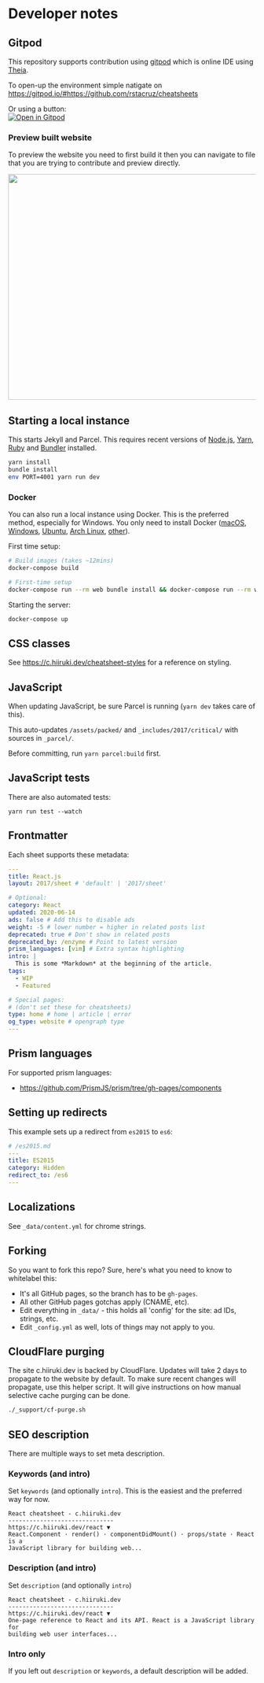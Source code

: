 # Developer notes

## Gitpod

This repository supports contribution using [gitpod](https://gitpod.io) which is online IDE using [Theia](https://github.com/eclipse-theia/theia).

To open-up the environment simple natigate on https://gitpod.io/#https://github.com/rstacruz/cheatsheets

Or using a button:<br>
[![Open in Gitpod](https://gitpod.io/button/open-in-gitpod.svg)](https://gitpod.io/#https://github.com/rstacruz/cheatsheets)

### Preview built website

To preview the website you need to first build it then you can navigate to file that you are trying to contribute and preview directly.

<img src='_docs/images/gitpod_preview_tut.png' width=828 height=459/>

## Starting a local instance

This starts Jekyll and Parcel. This requires recent versions of [Node.js], [Yarn], [Ruby] and [Bundler] installed.

```bash
yarn install
bundle install
env PORT=4001 yarn run dev
```

[node.js]: https://nodejs.org/en/download/package-manager/
[ruby]: https://www.ruby-lang.org/en/documentation/installation/
[yarn]: https://yarnpkg.com/en/docs/install
[bundler]: https://bundler.io/

### Docker

You can also run a local instance using Docker. This is the preferred method, especially for Windows.
You only need to install Docker ([macOS](https://docs.docker.com/docker-for-mac/install/), [Windows](https://docs.docker.com/docker-for-windows/install/), [Ubuntu](https://docs.docker.com/install/linux/docker-ce/ubuntu/), [Arch Linux](https://www.archlinux.org/packages/community/x86_64/docker/), [other](https://www.docker.com/community-edition#download)).

First time setup:

```bash
# Build images (takes ~12mins)
docker-compose build

# First-time setup
docker-compose run --rm web bundle install && docker-compose run --rm web yarn install
```

Starting the server:

```bash
docker-compose up
```

## CSS classes

See <https://c.hiiruki.dev/cheatsheet-styles> for a reference on styling.

## JavaScript

When updating JavaScript, be sure Parcel is running (`yarn dev` takes care of this).

This auto-updates `/assets/packed/` and `_includes/2017/critical/` with sources in `_parcel/`.

Before committing, run `yarn parcel:build` first.

## JavaScript tests

There are also automated tests:

```
yarn run test --watch
```

## Frontmatter

Each sheet supports these metadata:

```yml
---
title: React.js
layout: 2017/sheet # 'default' | '2017/sheet'

# Optional:
category: React
updated: 2020-06-14
ads: false # Add this to disable ads
weight: -5 # lower number = higher in related posts list
deprecated: true # Don't show in related posts
deprecated_by: /enzyme # Point to latest version
prism_languages: [vim] # Extra syntax highlighting
intro: |
  This is some *Markdown* at the beginning of the article.
tags:
  - WIP
  - Featured

# Special pages:
# (don't set these for cheatsheets)
type: home # home | article | error
og_type: website # opengraph type
---

```

## Prism languages

For supported prism languages:

- <https://github.com/PrismJS/prism/tree/gh-pages/components>

## Setting up redirects

This example sets up a redirect from `es2015` to `es6`:

```yml
# /es2015.md
---
title: ES2015
category: Hidden
redirect_to: /es6
---

```

## Localizations

See `_data/content.yml` for chrome strings.

## Forking

So you want to fork this repo? Sure, here's what you need to know to whitelabel this:

- It's all GitHub pages, so the branch has to be `gh-pages`.
- All other GitHub pages gotchas apply (CNAME, etc).
- Edit everything in `_data/` - this holds all 'config' for the site: ad IDs, strings, etc.
- Edit `_config.yml` as well, lots of things may not apply to you.

## CloudFlare purging

The site c.hiiruki.dev is backed by CloudFlare. Updates will take 2 days to propagate to the website by default. To make sure recent changes will propagate, use this helper script. It will give instructions on how manual selective cache purging can be done.

```bash
./_support/cf-purge.sh
```

## SEO description

There are multiple ways to set meta description.

### Keywords (and intro)

Set `keywords` (and optionally `intro`). This is the easiest and the preferred
way for now.

```
React cheatsheet - c.hiiruki.dev
------------------------------
https://c.hiiruki.dev/react ▼
React.Component · render() · componentDidMount() · props/state · React is a
JavaScript library for building web...
```

### Description (and intro)

Set `description` (and optionally `intro`)

```
React cheatsheet - c.hiiruki.dev
------------------------------
https://c.hiiruki.dev/react ▼
One-page reference to React and its API. React is a JavaScript library for
building web user interfaces...
```

### Intro only

If you left out `description` or `keywords`, a default description will be added.
